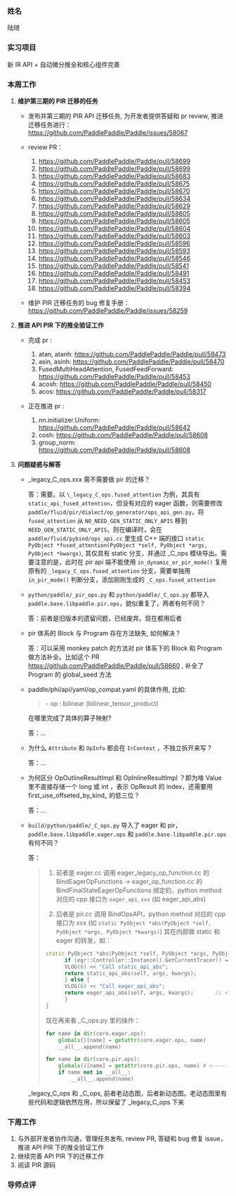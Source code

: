 ### 姓名
陆琦

### 实习项目
新 IR API + 自动微分推全和核心组件完善

### 本周工作

1. **维护第三期的 PIR 迁移的任务**

    * 发布并第三期的 PIR API 迁移任务, 为开发者提供答疑和 pr review, 推进迁移任务进行：
        https://github.com/PaddlePaddle/Paddle/issues/58067
	
    * review PR：
        1. https://github.com/PaddlePaddle/Paddle/pull/58699
        2. https://github.com/PaddlePaddle/Paddle/pull/58699
        3. https://github.com/PaddlePaddle/Paddle/pull/58683
        4. https://github.com/PaddlePaddle/Paddle/pull/58675
        5. https://github.com/PaddlePaddle/Paddle/pull/58670
        6. https://github.com/PaddlePaddle/Paddle/pull/58634
        7. https://github.com/PaddlePaddle/Paddle/pull/58629
        8. https://github.com/PaddlePaddle/Paddle/pull/58605
        9. https://github.com/PaddlePaddle/Paddle/pull/58605
        10. https://github.com/PaddlePaddle/Paddle/pull/58604
        11. https://github.com/PaddlePaddle/Paddle/pull/58603
        12. https://github.com/PaddlePaddle/Paddle/pull/58596
        13. https://github.com/PaddlePaddle/Paddle/pull/58593
        14. https://github.com/PaddlePaddle/Paddle/pull/58546
        15. https://github.com/PaddlePaddle/Paddle/pull/58541
        16. https://github.com/PaddlePaddle/Paddle/pull/58491
        17. https://github.com/PaddlePaddle/Paddle/pull/58453
        18. https://github.com/PaddlePaddle/Paddle/pull/58394
    
    * 维护 PIR 迁移任务的 bug 修复手册：
        https://github.com/PaddlePaddle/Paddle/issues/58259


2. **推进 API PIR 下的推全验证工作**

   * 完成 pr :
        1. atan, atanh: https://github.com/PaddlePaddle/Paddle/pull/58473
        2. asin, asinh: https://github.com/PaddlePaddle/Paddle/pull/58470
        3. FusedMultiHeadAttention, FusedFeedForward: https://github.com/PaddlePaddle/Paddle/pull/58453
        4. acosh: https://github.com/PaddlePaddle/Paddle/pull/58450
        5. acos: https://github.com/PaddlePaddle/Paddle/pull/58317

    * 正在推进 pr :
        1. nn.initializer.Uniform: https://github.com/PaddlePaddle/Paddle/pull/58642
        2. cosh: https://github.com/PaddlePaddle/Paddle/pull/58608
        3. group_norm: https://github.com/PaddlePaddle/Paddle/pull/58608

3. **问题疑惑与解答**

	* \_legacy_C_ops.xxx 需不需要做 pir 的迁移？

        答：需要。以 `\_legacy_C_ops.fused_attention` 为例，其具有 `static_api_fused_attention`，但没有对应的 eager 函数，则需要修改 `paddle/fluid/pir/dialect/op_generator/ops_api_gen.py`，将 `fused_attention` 从 `NO_NEED_GEN_STATIC_ONLY_APIS` 移到 `NEED_GEN_STATIC_ONLY_APIS`，则在编译时，会在 `paddle/fluid/pybind/ops_api.cc` 里生成 C++ 端的接口 `static PyObject *fused_attention(PyObject *self, PyObject *args, PyObject *kwargs)`, 其仅具有 static 分支，并通过 \_C_ops 模块导出。需要注意的是，此时在 pir api 端不能使用 `in_dynamic_or_pir_mode()` 复用原有的 `_legacy_C_ops.fused_attention` 分支，需要单独用 `in_pir_mode()` 判断分支，添加刚刚生成的 `_C_ops.fused_attention`

    * `python/paddle/_pir_ops.py` 和 `python/paddle/_C_ops.py` 都导入 `paddle.base.libpaddle.pir.ops`，貌似重复了，两者有何不同？

        答：前者是旧版本的遗留问题，已经废弃。现在都用后者 


	*  pir 体系的 Block 与 Program 存在方法缺失, 如何解决？
        
        答：可以采用 monkey patch 的方法对 pir 体系下的 Block 和 Program 做方法补全。比如这个 PR https://github.com/PaddlePaddle/Paddle/pull/58660 , 补全了 Program 的 global_seed 方法

	* paddle/phi/api/yaml/op_compat.yaml 的具体作用, 比如:
        > \- op : bilinear (bilinear_tensor_product)
        
        在哪里完成了具体的算子映射?

        答：...

     * 为什么 `Attribute` 和 `OpInfo` 都会在 `IrContext` ，不独立拆开来写？

        答：...

     * 为何区分 OpOutlineResultImpl 和 OpInlineResultImpl ？即为啥 Value 里不直接存储一个 long 或 int ，表示 OpResult 的 index，还需要用 first_use_offseted_by_kind_  的低三位？

        答：...

     * `build/python/paddle/_C_ops.py`  导入了 eager 和 pir，`paddle.base.libpaddle.eager.ops` 和 `paddle.base.libpaddle.pir.ops` 有何不同？

        答：
        >
        > 1. 前者是 eager.cc 调用 eager_legacy_op_function.cc 的 BindEagerOpFunctions -> eager_op_function.cc 的 BindFinalStateEagerOpFunctions 绑定的，python method 对应的 cpp 接口为 `eager_api_xxx` (如 eager_api_abs)
        >
        > 2. 后者是 pir.cc 调用 BindOpsAPI，python method 对应的 cpp 接口为 xxx (如 `static PyObject *abs(PyObject *self, PyObject *args, PyObject *kwargs)`) 其在内部做 static 和 eager 的转发，如：
        >
        > ```c++
        > static PyObject *abs(PyObject *self, PyObject *args, PyObject *kwargs) {
        >       if (egr::Controller::Instance().GetCurrentTracer() == nullptr) {
        >       VLOG(6) << "Call static_api_abs";
        >       return static_api_abs(self, args, kwargs);
        >       } else {
        >       VLOG(6) << "Call eager_api_abs";
        >       return eager_api_abs(self, args, kwargs);		// <------------- 对应 1. 中的 eager 模式的 cpp 接口
        >       }
        >}
        > ```
        >
        >
        > 现在再来看 \_C_ops.py 里的操作：
        >
        > ```python
        > for name in dir(core.eager.ops):
        >     globals()[name] = getattr(core.eager.ops, name)
        >     __all__.append(name)
        > 
        > for name in dir(core.pir.ops):
        >     globals()[name] = getattr(core.pir.ops, name)	# <------------------- 把 eager 的接口覆盖掉，这样外部在调用 _C_ops.xxx 时会进入 pir 的 C++ 接口，及上面的 2.
        >     if name not in __all__:
        >         __all__.append(name)
        > 
        > ```

        \_legacy_C_ops 和 \_C_ops, 前者老动态图，后者新动态图。老动态图里有些代码和逻辑依然在用，所以保留了 \_legacy_C_ops 下来

### 下周工作

1. 与外部开发者协作沟通，管理任务发布, review PR, 答疑和 bug 修复 issue，推进 API PIR 下的推全验证工作
2. 继续完善 API PIR 下的迁移工作
3. 阅读 PIR 源码

### 导师点评